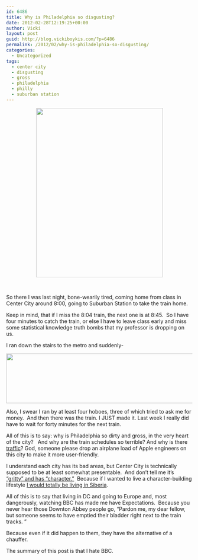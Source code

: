 ```yaml
---
id: 6486
title: Why is Philadelphia so disgusting?
date: 2012-02-28T12:19:25+00:00
author: Vicki
layout: post
guid: http://blog.vickiboykis.com/?p=6486
permalink: /2012/02/why-is-philadelphia-so-disgusting/
categories:
  - Uncategorized
tags:
  - center city
  - disgusting
  - gross
  - philadelphia
  - philly
  - suburban station
---
```

<p style="text-align: center;">
  <a href="http://blog.vickiboykis.com/wp-content/uploads/2012/02/IMG_20120222_123611.jpg"><img class="aligncenter  wp-image-6488" title="IMG_20120222_123611" src="http://blog.vickiboykis.com/wp-content/uploads/2012/02/IMG_20120222_123611.jpg" alt="" width="343" height="457" /></a>
</p>

&nbsp;

So there I was last night, bone-wearily tired, coming home from class in Center City around 8:00, going to Suburban Station to take the train home.

Keep in mind, that if I miss the 8:04 train, the next one is at 8:45.  So I have four minutes to catch the train, or else I have to leave class early and miss some statistical knowledge truth bombs that my professor is dropping on us.

I ran down the stairs to the metro and suddenly-

[<img class="aligncenter size-full wp-image-6487" title="Capture3" src="http://blog.vickiboykis.com/wp-content/uploads/2012/02/Capture3.png" alt="" width="534" height="134" />](http://blog.vickiboykis.com/wp-content/uploads/2012/02/Capture3.png)

Also, I swear I ran by at least four hoboes, three of which tried to ask me for money.  And then there was the train. I JUST made it. Last week I really did have to wait for forty minutes for the next train.

All of this is to say: why is Philadelphia so dirty and gross, in the very heart of the city?   And why are the train schedules so terrible? And why is there <a href="http://blog.vickiboykis.com/2011/04/13/whines-about-commutes-and-the-radio-part-two/" target="_blank">traffic</a>? God, someone please drop an airplane load of Apple engineers on this city to make it more user-friendly.

I understand each city has its bad areas, but Center City is technically supposed to be at least somewhat presentable.  And don&#8217;t tell me it&#8217;s [&#8220;gritty&#8221; and has &#8220;character.&#8221;](http://technicallyphilly.com/2011/02/17/jake-and-amanda-feifer-obrien-call-philadelphia-gritty-challenging-and-home)  Because if I wanted to live a character-building lifestyle <a href="www.vice.com/read/krokodil-tears-v18n9" target="_blank">I would totally be living in Siberia</a>.

All of this is to say that living in DC and going to Europe and, most dangerously, watching BBC has made me have Expectations.  Because you never hear those Downton Abbey people go, &#8220;Pardon me, my dear fellow, but someone seems to have emptied their bladder right next to the train tracks. &#8221;

Because even if it did happen to them, they have the alternative of a chauffer.

The summary of this post is that I hate BBC.